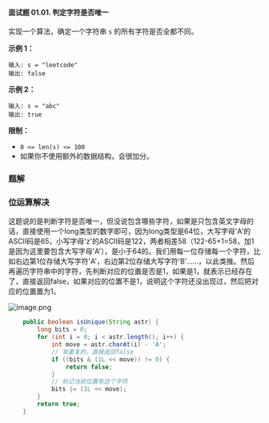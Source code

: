 #### 面试题 01.01. 判定字符是否唯一

实现一个算法，确定一个字符串 `s` 的所有字符是否全都不同。

**示例 1：**

```shell
输入: s = "leetcode"
输出: false 
```

**示例 2：**

```shell
输入: s = "abc"
输出: true
```

**限制：**

- `0 <= len(s) <= 100`
- 如果你不使用额外的数据结构，会很加分。

### 题解

### 位运算解决

这题说的是判断字符是否唯一，但没说包含哪些字符，如果是只包含英文字母的话，直接使用一个long类型的数字即可，因为long类型是64位，大写字母'A'的ASCII码是65，小写字母'z'的ASCII码是122，两者相差58（122-65+1=58，加1是因为这里要包含大写字母'A'），是小于64的。我们用每一位存储每一个字符，比如右边第1位存储大写字符'A'，右边第2位存储大写字符'B'……，以此类推。然后再遍历字符串中的字符，先判断对应的位置是否是1，如果是1，就表示已经存在了，直接返回false，如果对应的位置不是1，说明这个字符还没出现过，然后把对应的位置置为1。

![image.png](http://gitlab.wsh-study.com/xp-study/LeeteCode/blob/master/位运算/images/判定字符是否唯一/1.jpg)

```java
    public boolean isUnique(String astr) {
        long bits = 0;
        for (int i = 0; i < astr.length(); i++) {
            int move = astr.charAt(i) - 'A';
            // 有重复的，直接返回false
            if ((bits & (1L << move)) != 0) {
                return false;
            }
            // 标记当前位置有这个字符
            bits |= (1L << move);
        }
        return true;
    }
```

